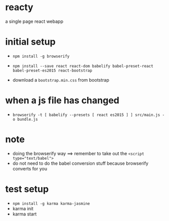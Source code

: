 # reacty
a single page react webapp

initial setup
=============
- `npm install -g browserify`
- `npm install --save react react-dom babelify babel-preset-react babel-preset-es2015 react-bootstrap`

- download a `bootstrap.min.css` from bootstrap

when a js file has changed
==========================
- `browserify -t [ babelify --presets [ react es2015 ] ] src/main.js -o bundle.js`

note
====
- doing the browserify way ==> remember to take out the `<script type="text/babel">`
- do not need to do the babel conversion stuff because browserify converts for you

test setup
==========
- `npm install -g karma karma-jasmine`
- karma init
- karma start

